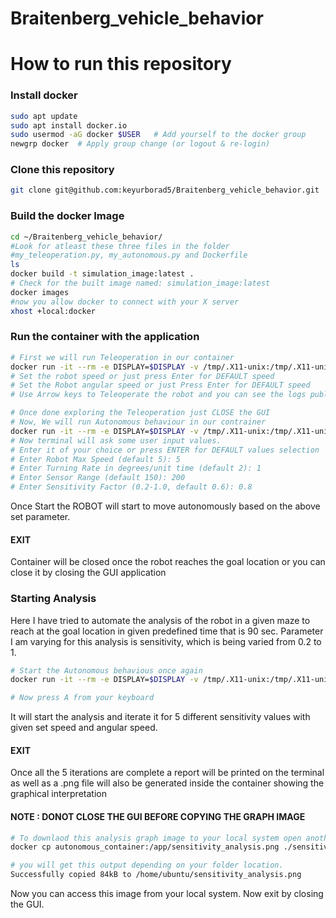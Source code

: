 # Braitenberg_vehicle_behavior

# How to run this repository
### Install docker
```bash
sudo apt update
sudo apt install docker.io
sudo usermod -aG docker $USER   # Add yourself to the docker group
newgrp docker  # Apply group change (or logout & re-login)
```
### Clone this repository
```bash
git clone git@github.com:keyurborad5/Braitenberg_vehicle_behavior.git
```
### Build the docker Image
```bash
cd ~/Braitenberg_vehicle_behavior/
#Look for atleast these three files in the folder
#my_teleoperation.py, my_autonomous.py and Dockerfile
ls 
docker build -t simulation_image:latest .
# Check for the built image named: simulation_image:latest
docker images
#now you allow docker to connect with your X server
xhost +local:docker
```

### Run the container with the application
```bash
# First we will run Teleoperation in our container
docker run -it --rm -e DISPLAY=$DISPLAY -v /tmp/.X11-unix:/tmp/.X11-unix --name teleop_container simulation_image:latest my_teleoperation.py
# Set the robot speed or just press Enter for DEFAULT speed
# Set the Robot angular speed or just Press Enter for DEFAULT speed
# Use Arrow keys to Teleoperate the robot and you can see the logs publishing on the terminal as well

# Once done exploring the Teleoperation just CLOSE the GUI
# Now, We will run Autonomous behaviour in our contrainer
docker run -it --rm -e DISPLAY=$DISPLAY -v /tmp/.X11-unix:/tmp/.X11-unix --name autonomous_container simulation_image:latest my_autonomous.py
# Now terminal will ask some user input values. 
# Enter it of your choice or press ENTER for DEFAULT values selection
# Enter Robot Max Speed (default 5): 5
# Enter Turning Rate in degrees/unit time (default 2): 1
# Enter Sensor Range (default 150): 200
# Enter Sensitivity Factor (0.2-1.0, default 0.6): 0.8
```
Once Start the ROBOT will start to move autonomously based on the above set parameter.
#### EXIT
Container will be closed once the robot reaches the goal location or you can close it by closing the GUI application

### Starting Analysis
Here I have tried to automate the analysis of the robot in a given maze to reach at the goal location in given predefined time that is 90 sec. Parameter I am varying for this analysis is sensitivity, which is being varied from 0.2 to 1.
```bash
# Start the Autonomous behavious once again
docker run -it --rm -e DISPLAY=$DISPLAY -v /tmp/.X11-unix:/tmp/.X11-unix --name autonomous_container simulation_image:latest my_autonomous.py

# Now press A from your keyboard
```
It will start the analysis and iterate it for 5 different sensitivity values with given set speed and angular speed.
#### EXIT
Once all the 5 iterations are complete a report will be printed on the terminal as well as a .png file will also be generated inside the container showing the graphical interpretation 

#### NOTE : DONOT CLOSE THE GUI BEFORE COPYING THE GRAPH IMAGE
```bash
# To downlaod this analysis graph image to your local system open another terminal and go to your desired folder
docker cp autonomous_container:/app/sensitivity_analysis.png ./sensitivity_analysis.png

# you will get this output depending on your folder location.
Successfully copied 84kB to /home/ubuntu/sensitivity_analysis.png
```
Now you can access this image from your local system.
Now exit by closing the GUI.


